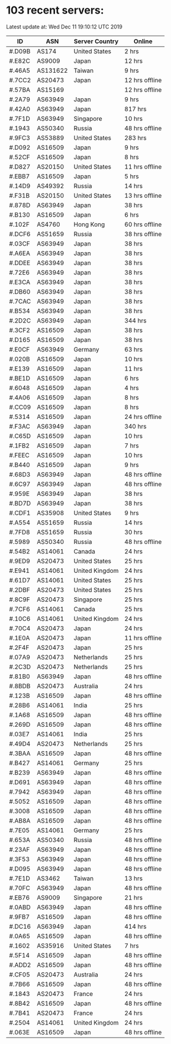 # 103 recent servers:

Latest update at: Wed Dec 11 19:10:12 UTC 2019

| ID | ASN | Server Country | Online |
| -- | --- | -------------- | ------ |
| #.D09B | AS174 | United States | 2 hrs |
| #.E82C | AS9009 | Japan | 12 hrs |
| #.46A5 | AS131622 | Taiwan | 9 hrs |
| #.7CC2 | AS20473 | Japan | 12 hrs offline |
| #.57BA | AS15169 |  | 12 hrs offline |
| #.2A79 | AS63949 | Japan | 9 hrs |
| #.42A0 | AS63949 | Japan | 817 hrs |
| #.7F1D | AS63949 | Singapore | 10 hrs |
| #.1943 | AS50340 | Russia | 48 hrs offline |
| #.9FC3 | AS53889 | United States | 283 hrs |
| #.D092 | AS16509 | Japan | 9 hrs |
| #.52CF | AS16509 | Japan | 8 hrs |
| #.D827 | AS20150 | United States | 11 hrs offline |
| #.EBB7 | AS16509 | Japan | 5 hrs |
| #.14D9 | AS49392 | Russia | 14 hrs |
| #.F31B | AS20150 | United States | 13 hrs offline |
| #.878D | AS63949 | Japan | 38 hrs |
| #.B130 | AS16509 | Japan | 6 hrs |
| #.102F | AS4760 | Hong Kong | 60 hrs offline |
| #.DCF6 | AS51659 | Russia | 38 hrs offline |
| #.03CF | AS63949 | Japan | 38 hrs |
| #.A6EA | AS63949 | Japan | 38 hrs |
| #.DDEE | AS63949 | Japan | 38 hrs |
| #.72E6 | AS63949 | Japan | 38 hrs |
| #.E3CA | AS63949 | Japan | 38 hrs |
| #.DB60 | AS63949 | Japan | 38 hrs |
| #.7CAC | AS63949 | Japan | 38 hrs |
| #.B534 | AS63949 | Japan | 38 hrs |
| #.2D2C | AS63949 | Japan | 344 hrs |
| #.3CF2 | AS16509 | Japan | 38 hrs |
| #.D165 | AS16509 | Japan | 38 hrs |
| #.E0CF | AS63949 | Germany | 63 hrs |
| #.020B | AS16509 | Japan | 10 hrs |
| #.E139 | AS16509 | Japan | 11 hrs |
| #.BE1D | AS16509 | Japan | 6 hrs |
| #.6048 | AS16509 | Japan | 4 hrs |
| #.4A06 | AS16509 | Japan | 8 hrs |
| #.CC09 | AS16509 | Japan | 8 hrs |
| #.5314 | AS16509 | Japan | 24 hrs offline |
| #.F3AC | AS63949 | Japan | 340 hrs |
| #.C65D | AS16509 | Japan | 10 hrs |
| #.1FB2 | AS16509 | Japan | 7 hrs |
| #.FEEC | AS16509 | Japan | 10 hrs |
| #.B440 | AS16509 | Japan | 9 hrs |
| #.68D3 | AS63949 | Japan | 48 hrs offline |
| #.6C97 | AS63949 | Japan | 48 hrs offline |
| #.959E | AS63949 | Japan | 38 hrs |
| #.BD7D | AS63949 | Japan | 38 hrs |
| #.CDF1 | AS35908 | United States | 9 hrs |
| #.A554 | AS51659 | Russia | 14 hrs |
| #.7FD8 | AS51659 | Russia | 30 hrs |
| #.5989 | AS50340 | Russia | 48 hrs offline |
| #.54B2 | AS14061 | Canada | 24 hrs |
| #.9ED9 | AS20473 | United States | 25 hrs |
| #.E941 | AS14061 | United Kingdom | 24 hrs |
| #.61D7 | AS14061 | United States | 25 hrs |
| #.2DBF | AS20473 | United States | 25 hrs |
| #.8C9F | AS20473 | Singapore | 25 hrs |
| #.7CF6 | AS14061 | Canada | 25 hrs |
| #.10C6 | AS14061 | United Kingdom | 24 hrs |
| #.70C4 | AS20473 | Japan | 24 hrs |
| #.1E0A | AS20473 | Japan | 11 hrs offline |
| #.2F4F | AS20473 | Japan | 25 hrs |
| #.07A9 | AS20473 | Netherlands | 25 hrs |
| #.2C3D | AS20473 | Netherlands | 25 hrs |
| #.81B0 | AS63949 | Japan | 48 hrs offline |
| #.8BDB | AS20473 | Australia | 24 hrs |
| #.123B | AS16509 | Japan | 48 hrs offline |
| #.28B6 | AS14061 | India | 25 hrs |
| #.1A68 | AS16509 | Japan | 48 hrs offline |
| #.269D | AS16509 | Japan | 48 hrs offline |
| #.03E7 | AS14061 | India | 25 hrs |
| #.49D4 | AS20473 | Netherlands | 25 hrs |
| #.3BAA | AS16509 | Japan | 48 hrs offline |
| #.B427 | AS14061 | Germany | 25 hrs |
| #.B239 | AS63949 | Japan | 48 hrs offline |
| #.D691 | AS63949 | Japan | 48 hrs offline |
| #.7942 | AS63949 | Japan | 48 hrs offline |
| #.5052 | AS16509 | Japan | 48 hrs offline |
| #.3008 | AS16509 | Japan | 48 hrs offline |
| #.AB8A | AS16509 | Japan | 48 hrs offline |
| #.7E05 | AS14061 | Germany | 25 hrs |
| #.653A | AS50340 | Russia | 48 hrs offline |
| #.23AF | AS63949 | Japan | 48 hrs offline |
| #.3F53 | AS63949 | Japan | 48 hrs offline |
| #.D095 | AS63949 | Japan | 48 hrs offline |
| #.7E1D | AS3462 | Taiwan | 13 hrs |
| #.70FC | AS63949 | Japan | 48 hrs offline |
| #.EB76 | AS9009 | Singapore | 21 hrs |
| #.0ABD | AS63949 | Japan | 48 hrs offline |
| #.9FB7 | AS16509 | Japan | 48 hrs offline |
| #.DC16 | AS63949 | Japan | 414 hrs |
| #.0A65 | AS16509 | Japan | 48 hrs offline |
| #.1602 | AS35916 | United States | 7 hrs |
| #.5F14 | AS16509 | Japan | 48 hrs offline |
| #.ADD2 | AS16509 | Japan | 48 hrs offline |
| #.CF05 | AS20473 | Australia | 24 hrs |
| #.7B66 | AS16509 | Japan | 48 hrs offline |
| #.1843 | AS20473 | France | 24 hrs |
| #.8B42 | AS16509 | Japan | 48 hrs offline |
| #.7B41 | AS20473 | France | 24 hrs |
| #.2504 | AS14061 | United Kingdom | 24 hrs |
| #.063E | AS16509 | Japan | 48 hrs offline |

